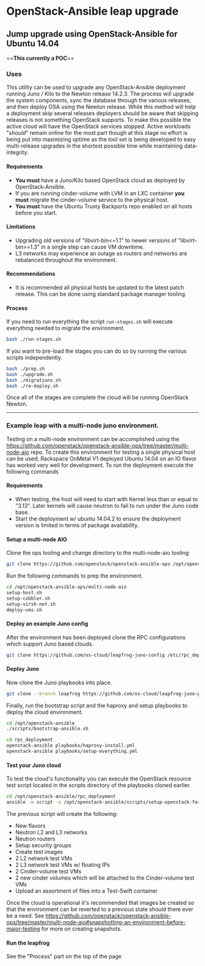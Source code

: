 # OpenStack-Ansible leap upgrade

## Jump upgrade using OpenStack-Ansible for Ubuntu 14.04

==**This currently a POC**==

### Uses

This utility can be used to upgrade any OpenStack-Ansible deployment running
Juno / Kilo to the Newton release 14.2.3. The process will upgrade the system
components, sync the database through the various releases, and then deploy
OSA using the Newton release. While this method will help a deployment skip
several releases deployers should be aware that skipping releases is not
something OpenStack supports. To make this possible the active cloud will
have the OpenStack services stopped. Active workloads "*should*" remain online
for the most part though at this stage no effort is being put into maximizing
uptime as the tool set is being developed to easy multi-release upgrades in
the shortest possible time while maintaining data-integrity.

#### Requirements

  * **You must** have a Juno/Kilo based OpenStack cloud as deployed by
    OpenStack-Ansible.
  * If you are running cinder-volume with LVM in an LXC container **you must**
    migrate the cinder-volume service to the physical host.
  * **You must** have the Ubuntu Trusty Backports repo enabled on all hosts before you start.

#### Limitations

  * Upgrading old versions of "libvirt-bin<=1.1" to newer versions of
    "libvirt-bin>=1.3" in a single step can cause VM downtime.
  * L3 networks may experience an outage as routers and networks are
    rebalanced throughout the environment.

#### Recommendations

  * It is recommended all physical hosts be updated to the latest patch release.
    This can be done using standard package manager tooling.

#### Process

If you need to run everything the script ``run-stages.sh`` will execute
everything needed to migrate the environment.

``` bash
bash ./run-stages.sh
```

If you want to pre-load the stages you can do so by running the various scripts
independently.

``` bash
bash ./prep.sh
bash ./upgrade.sh
bash ./migrations.sh
bash ./re-deploy.sh
```

Once all of the stages are complete the cloud will be running OpenStack
Newton.

----

### Example leap with a multi-node juno environment.

Testing on a multi-node environment can be accomplished using the
https://github.com/openstack/openstack-ansible-ops/tree/master/multi-node-aio
repo. To create this environment for testing a single physical host can be
used; Rackspace OnMetal V1 deployed Ubuntu 14.04 on an IO flavor has worked
very well for development. To run the deployment execute the following commands

#### Requirements

  * When testing, the host will need to start with Kernel less than or equal to "3.13". Later
    kernels will cause neutron to fail to run under the Juno code base.
  * Start the deployment w/ ubuntu 14.04.2 to ensure the deployment version is
    limited in terms of package availability.

#### Setup a multi-node AIO

Clone the ops tooling and change directory to the multi-node-aio tooling

``` bash
git clone https://github.com/openstack/openstack-ansible-ops /opt/openstack-ansible-ops
```

Run the following commands to prep the environment.

``` bash
cd /opt/openstack-ansible-ops/multi-node-aio
setup-host.sh
setup-cobbler.sh
setup-virsh-net.sh
deploy-vms.sh
```

#### Deploy an example Juno config

After the environment has been deployed clone the RPC configurations which support Juno
based clouds.

``` bash
git clone https://github.com/os-cloud/leapfrog-juno-config /etc/rpc_deploy
```

#### Deploy Juno

Now clone the Juno playbooks into place.

``` bash
git clone --branch leapfrog https://github.com/os-cloud/leapfrog-juno-playbooks /opt/openstack-ansible
```

Finally, run the bootstrap script and the haproxy and setup playbooks to deploy the cloud environment.

``` bash
cd /opt/openstack-ansible
./scripts/bootstrap-ansible.sh

cd rpc_deployment
openstack-ansible playbooks/haproxy-install.yml
openstack-ansible playbooks/setup-everything.yml
```

#### Test your Juno cloud

To test the cloud's functionality you can execute the OpenStack resource test script located in the scripts directory
of the playbooks cloned earlier.

``` bash
cd /opt/openstack-ansible/rpc_deployment
ansible -m script -a /opt/openstack-ansible/scripts/setup-openstack-for-test.sh 'utility_all[0]'
```

The previous script will create the following:

  * New flavors
  * Neutron L2 and L3 networks
  * Neutron routers
  * Setup security groups
  * Create test images
  * 2 L2 network test VMs
  * 2 L3 network test VMs w/ floating IPs
  * 2 Cinder-volume test VMs
  * 2 new cinder volumes which will be attached to the Cinder-volume test VMs
  * Upload an assortment of files into a Test-Swift container

Once the cloud is operational it's recommended that images be created so that the environment can be
reverted to a previous state should there ever be a need. See
https://github.com/openstack/openstack-ansible-ops/tree/master/multi-node-aio#snapshotting-an-environment-before-major-testing
for more on creating snapshots.

#### Run the leapfrog

See the "Process" part on the top of the page
